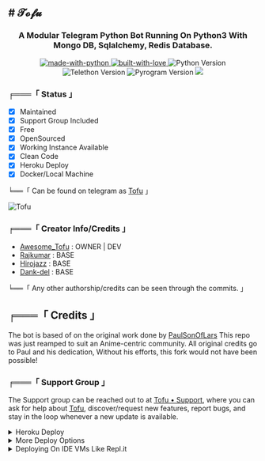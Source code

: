 <div align="center">
<img src="https://telegra.ph/file/f6962c56b06da5f471906.png" alt=""></div>
<H2> # 𝓣𝓸𝓯𝓾 </H2>
<h3 align="center"> 
    A Modular Telegram Python Bot Running On Python3 With Mongo DB, Sqlalchemy, Redis Database.
</h3>

<p align="center">
    <a href="https://python.org">
        <img src="http://forthebadge.com/images/badges/made-with-python.svg" alt="made-with-python">
    </a>
<a href="https://GitHub.com/Awesome-Tofu">
        <img src="http://ForTheBadge.com/images/badges/built-with-love.svg" alt="built-with-love">
    </a>
<img src="https://img.shields.io/badge/python-3.10.1-green?style=for-the-badge&logo=appveyor" alt="Python Version">
<img src="https://img.shields.io/badge/Telethon-1.24.0-yellow?style=for-the-badge&logo=appveyor" alt="Telethon Version">
<img src="https://img.shields.io/badge/Pyrogram-1.4.1-red?style=for-the-badge&logo=appveyor" alt="Pyrogram Version">
<a href="https://github.com/Awesome-Tofu/Tofu-Robot"> <img src="https://img.shields.io/github/repo-size/awesome_tofu/Tofu-Robot?color=red&logo=github&logoColor=green&style=for-the-badge" /></a>

###  ╒═══「 Status 」

+ [x] Maintained
+ [x] Support Group Included
+ [x] Free
+ [x] OpenSourced
+ [x] Working Instance Available
+ [x] Clean Code
+ [x] Heroku Deploy
+ [x] Docker/Local Machine

╘══「 Can be found on telegram as [Tofu](https://t.me/TofuXrobot) 」


![Tofu](https://telegra.ph/file/eaea4dd33973037ff3bf6.png)

### ╒═══「 Creator Info/Credits 」

+  [Awesome_Tofu](https://GitHub.com/Awesome-Tofu) : OWNER | DEV
+  [Rajkumar](https://github.com/Awesome-RJ) : BASE
+  [Hirojazz](https://github.com/Hirojazz) : BASE
+  [Dank-del](https://github.com/Dank-del) : BASE 

╘══「 Any other authorship/credits can be seen through the commits. 」

## ╒═══「 Credits 」
The bot is based of on the original work done by [PaulSonOfLars](https://github.com/PaulSonOfLars)
This repo was just reamped to suit an Anime-centric community. All original credits go to Paul and his dedication, Without his efforts, this fork would not have been possible!

### ╒═══「 Support Group 」 

The Support group can be reached out to at [Tofu • Support](https://t.me/tofu_support), where you can ask for help about [Tofu](https://t.me/TofuXrobot), discover/request new features, report bugs, and stay in the loop whenever a new update is available. 

<details>
	<summary>Heroku Deploy</summary>
	<br>
	<b>
The Easiest Way to Deploy This Bot is Via Heroku.
		In Order To deploy, You Just Have Fill The Necessary Environment Variables and Done!</b>
	
  <h1>
    <p align="center">
        <a href="https://heroku.com/deploy?template=https://github.com/Awesome-Tofu/Tofu-Robot">
            <img src="https://www.herokucdn.com/deploy/button.svg" alt="Deploy">
        </a>
    </p>
</h1>

</details>
<details>
    <summary>More Deploy Options</summary>
    <br>
    <p align="center">

    Deploying on Local Machine

</p>

```console
    ~$ git clone https://github.com/Awesome-Tofu/Tofu-Robot
    ~$ cd Tofu-Robot
    ~$ cp sample_config.py config.py
```

Edit Config.py with your own Values

Start with ```python -m TofuXrobot```

</details>    

<details>
     <summary>Deploying On IDE VMs Like Repl.it</summary>
       <br>
         <p align="left">
            <b> 

            Refer to Deploying On Local Machine.

 </b>
</p>
</details>
